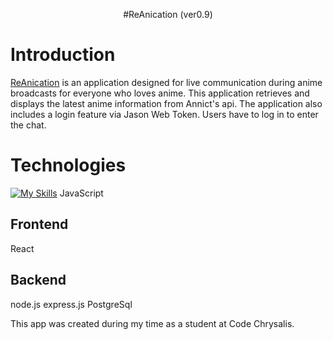<p align="center">
  #ReAnication (ver0.9)
</p>

# Introduction
[ReAnication](https://github.com/Ricccck/ReAnication/) is an application designed for live communication during anime broadcasts for everyone who loves anime. This application retrieves and displays the latest anime information from Annict's api. The application also includes a login feature via Jason Web Token. Users have to log in to enter the chat.

# Technologies
[![My Skills](https://skillicons.dev/icons?i=js,react,nodejs,express,postgres)](https://skillicons.dev)
JavaScript
## Frontend
React
## Backend
node.js
express.js
PostgreSql

This app was created during my time as a student at Code Chrysalis.


